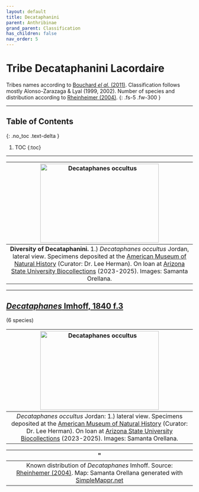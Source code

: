 ```yaml
---
layout: default
title: Decataphanini
parent: Anthribinae
grand_parent: Classification
has_children: false
nav_order: 5
---
```



# Tribe Decataphanini Lacordaire
Tribes names according to [Bouchard _el al._ (2011)](https://zookeys.pensoft.net/articles.php?id=4001). Classification follows mostly Alonso-Zarazaga & Lyal (1999, 2002). Number of species and distribution according to [Rheinheimer (2004)](https://www.zobodat.at/pdf/Mitt-Ent-Ver-Stuttgart_39_2004_0001-0244.pdf).
{: .fs-5 .fw-300 }

---

## Table of Contents
{: .no_toc .text-delta }

1. TOC
{:toc}

---

| [<img src="https://serv.biokic.asu.edu/imglib/ecdysis/Anthribidae/202303/AMNH_Decataphanes_ocultus_late_1678400916.jpg" alt="Decataphanes occultus" width="320" height="213.4">](https://serv.biokic.asu.edu/ecdysis/imagelib/imgdetails.php?imgid=303438) | 
|:--:| 
|**Diversity of Decataphanini.** 1.) *Decataphanes occultus* Jordan, lateral view. Specimens deposited at the [American Museum of Natural History](https://www.amnh.org/research/invertebrate-zoology/collections) (Curator: Dr. Lee Herman). On loan at [Arizona State University Biocollections](https://sols.asu.edu/research/natural-history-collections) (2023-2025). Images: Samanta Orellana.|

---

## [_Decataphanes_ Imhoff, 1840 f.3](https://anthribidae.github.io/anthribidae/anthribinae/corrhecerini/nemotrichus/) 
(6 species)

| [<img src="https://serv.biokic.asu.edu/imglib/ecdysis/Anthribidae/202303/AMNH_Decataphanes_ocultus_late_1678400916.jpg" alt="Decataphanes occultus" width="320" height="213.4">](https://serv.biokic.asu.edu/ecdysis/imagelib/imgdetails.php?imgid=303438) | 
|:--:| 
|_Decataphanes occultus_ Jordan: 1.) lateral view. Specimens deposited at the [American Museum of Natural History](https://www.amnh.org/research/invertebrate-zoology/collections) (Curator: Dr. Lee Herman). On loan at [Arizona State University Biocollections](https://sols.asu.edu/research/natural-history-collections) (2023-2025). Images: Samanta Orellana.|

|<img src="https://www.simplemappr.net/map/20147" alt="" />" | 
|:--:| 
|Known distribution of _Decataphanes_ Imhoff. Source: [Rheinhemer (2004)](https://www.zobodat.at/pdf/Mitt-Ent-Ver-Stuttgart_39_2004_0001-0244.pdf). Map: Samanta Orellana generated with [SimpleMappr.net](https://www.simplemappr.net/) |

